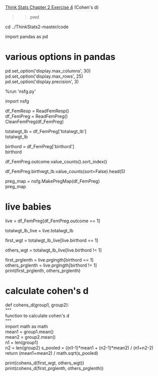 [Think Stats Chapter 2 Exercise 4](http://greenteapress.com/thinkstats2/html/thinkstats2003.html#toc24) (Cohen's d)

>> pwd

cd ../ThinkStats2-master/code

import pandas as pd

# various options in pandas
pd.set_option('display.max_columns', 30)  
pd.set_option('display.max_rows', 25)  
pd.set_option('display.precision', 3)  

%run 'nsfg.py'  

import nsfg  

df_FemResp = ReadFemResp()  
df_FemPreg = ReadFemPreg()  
CleanFemPreg(df_FemPreg)  

totalwgt_lb = df_FemPreg['totalwgt_lb']  
totalwgt_lb  

birthord = df_FemPreg['birthord']  
birthord  

df_FemPreg.outcome.value_counts().sort_index()  

df_FemPreg.birthwgt_lb.value_counts(sort=False).head(5)  

preg_map = nsfg.MakePregMap(df_FemPreg)  
preg_map  

# live babies
live = df_FemPreg[df_FemPreg.outcome == 1]  

totalwgt_lb_live = live.totalwgt_lb  

first_wgt = totalwgt_lb_live[live.birthord == 1]  

others_wgt = totalwgt_lb_live[live.birthord != 1]  

first_prglenth = live.prglngth[birthord == 1]  
others_prglenth = live.prglngth[birthord != 1]  
print(first_prglenth, others_prglenth)  

# calculate cohen's d
def cohens_d(group1, group2):  
    """  
    function to calculate cohen's d  
    """  
    import math as math  
    mean1 = group1.mean()  
    mean2 = group2.mean()  
    n1 = len(group1)  
    n2 = len(group2) 
    s_pooled = ((n1-1)*mean1 + (n2-1)*mean2) / (n1+n2-2)  
    return (mean1+mean2) / math.sqrt(s_pooled)  

print(cohens_d(first_wgt, others_wgt))  
print(cohens_d(first_prglenth, others_prglenth))  

